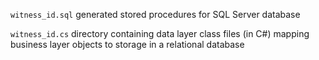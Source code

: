 ```witness_id.sql``` generated stored procedures for SQL Server database

```witness_id.cs``` directory containing data layer class files (in C#) mapping business layer objects to storage in a relational database
